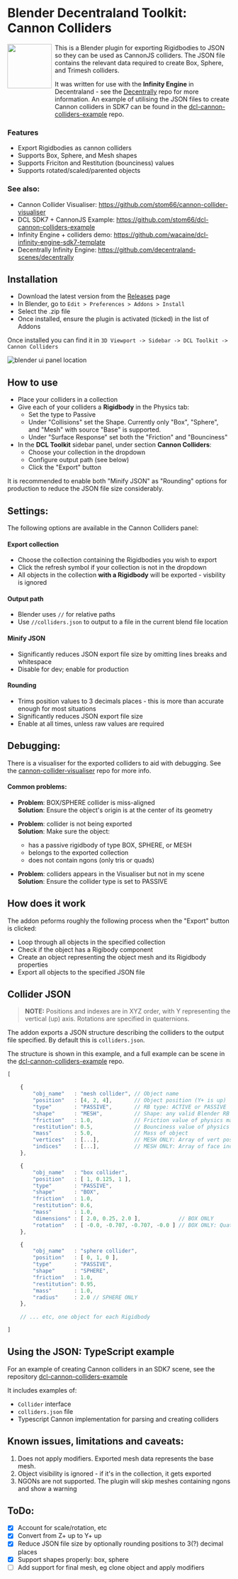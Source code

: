 # Blender Decentraland Toolkit: Cannon Colliders


<img align="left" width="100" height="100" src="./assets/cannon-colliders-logo-512.png" style="margin-right: 0.5em; margin-bottom: 4em;">

This is a Blender plugin for exporting Rigidbodies to JSON so they can be used as CannonJS colliders. The JSON file contains the relevant data required to create Box, Sphere, and Trimesh colliders.

It was written for use with the **Infinity Engine** in Decentraland - see the [Decentrally](https://github.com/decentraland-scenes/decentrally) repo for more information. An example of utilising the JSON files to create Cannon colliders in SDK7 can be found in the [dcl-cannon-colliders-example](https://github.com/stom66/dcl-cannon-colliders-example) repo.


### Features

* Export Rigidbodies as cannon colliders
* Supports Box, Sphere, and Mesh shapes
* Supports Friciton and Restitution (bounciness) values
* Supports rotated/scaled/parented objects

### See also:

* Cannon Collider Visualiser: https://github.com/stom66/cannon-collider-visualiser
* DCL SDK7 + CannonJS Example: https://github.com/stom66/dcl-cannon-colliders-example
* Infinity Engine + colliders demo: https://github.com/wacaine/dcl-infinity-engine-sdk7-template
* Decentrally Infinity Engine: https://github.com/decentraland-scenes/decentrally


Installation
--
* Download the latest version from the [Releases](releases) page
* In Blender, go to `Edit > Preferences > Addons > Install`
* Select the .zip file
* Once installed, ensure the plugin is activated (ticked) in the list of Addons

Once installed you can find it in `3D Viewport -> Sidebar -> DCL Toolkit -> Cannon Colliders`

![blender ui panel location](./assets/blender-ui-location.png)


How to use
---
* Place your colliders in a collection
* Give each of your colliders a **Rigidbody** in the Physics tab:
    * Set the type to Passive
    * Under "Collisions" set the Shape. Currently only "Box", "Sphere", and "Mesh" with source "Base" is supported.
    * Under "Surface Response" set both the "Friction" and "Bounciness"
* In the **DCL Toolkit** sidebar panel, under section **Cannon Colliders**: 
    * Choose your collection in the dropdown 
    * Configure output path (see below)
    * Click the "Export" button

It is recommended to enable both "Minify JSON" as "Rounding" options for production to reduce the JSON file size considerably.


Settings:
---

The following options are available in the Cannon Colliders panel: 

#### Export collection

* Choose the collection containing the Rigidbodies you wish to export
* Click the refresh symbol if your collection is not in the dropdown
* All objects in the collection **with a Rigidbody** will be exported - visbility is ignored

#### Output path
* Blender uses `//` for relative paths
* Use `//colliders.json` to output to a file in the current blend file location

#### Minify JSON
* Significantly reduces JSON export file size by omitting lines breaks and whitespace
* Disable for dev; enable for production

#### Rounding
* Trims position values to 3 decimals places - this is more than accurate enough for most situations
* Significantly reduces JSON export file size
* Enable at all times, unless raw values are required

Debugging:
---

There is a visualiser for the exported colliders to aid with debugging. See the [cannon-collider-visualiser](https://github.com/stom66/cannon-collider-visualiser) repo for more info.

#### Common problems:
* **Problem**: BOX/SPHERE collider is miss-aligned  
    **Solution**: Ensure the object's origin is at the center of its geometry
    
* **Problem**: collider is not being exported  
    **Solution**: Make sure the object:  
    * has a passive rigidbody of type BOX, SPHERE, or MESH
    * belongs to the exported collection
    * does not contain ngons (only tris or quads)
    
* **Problem**: colliders appears in the Visualiser but not in my scene  
    **Solution**: Ensure the collider type is set to PASSIVE

How does it work
--

The addon peforms roughly the following process when the "Export" button is clicked:

* Loop through all objects in the specified collection
* Check if the object has a Rigibody component
* Create an object representing the object mesh and its Rigidbody properties
* Export all objects to the specified JSON file


Collider JSON
---

> **NOTE:** Positions and indexes are in XYZ order, with Y representing the vertical (up) axis. Rotations are specified in quaternions.

The addon exports a JSON structure describing the colliders to the output file specified. By default this is `colliders.json`.

The structure is shown in this example, and a full example can be scene in the [dcl-cannon-colliders-example](https://github.com/stom66/dcl-cannon-colliders-example) repo.

```js
[

    {
        "obj_name"   : "mesh collider", // Object name
        "position"   : [4, 2, 4],       // Object position (Y+ is up)
        "type"       : "PASSIVE",       // RB type: ACTIVE or PASSIVE
        "shape"      : "MESH",          // Shape: any valid Blender RB Shape (Box, Mesh, etc) 
        "friction"   : 1.0,             // Friction value of physics material
        "restitution": 0.5,             // Bounciness value of physics material
        "mass"       : 5.0,             // Mass of object
        "vertices"   : [...],           // MESH ONLY: Array of vert positions (not in tuples)
        "indices"    : [...],           // MESH ONLY: Array of face indices (not in tuples)
    },

    {
        "obj_name"   : "box collider",
        "position"   : [ 1, 0.125, 1 ],
        "type"       : "PASSIVE",
        "shape"      : "BOX",
        "friction"   : 1.0,
        "restitution": 0.6,
        "mass"       : 1.0,
        "dimensions" : [ 2.0, 0.25, 2.0 ],            // BOX ONLY
        "rotation"   : [ -0.0, -0.707, -0.707, -0.0 ] // BOX ONLY: Quaternion, in radians
    },

    {
        "obj_name"   : "sphere collider",
        "position"   : [ 0, 1, 0 ],
        "type"       : "PASSIVE",
        "shape"      : "SPHERE",
        "friction"   : 1.0,
        "restitution": 0.95,
        "mass"       : 1.0,
        "radius"     : 2.0 // SPHERE ONLY
    },
    
    // ... etc, one object for each Rigidbody

]
```

Using the JSON: TypeScript example
---

For an example of creating Cannon colliders in an SDK7 scene, see the repository [dcl-cannon-colliders-example](https://github.com/stom66/dcl-cannon-colliders-example)

It includes examples of:

* `Collider` interface
* `colliders.json` file
* Typescript Cannon implementation for parsing and creating colliders



Known issues, limitations and caveats:
--

1) Does not apply modifiers. Exported mesh data represents the base mesh.
1) Object visibility is ignored - if it's in the collection, it gets exported
1) NGONs are not supported. The plugin will skip meshes containing ngons and show a warning


ToDo:
--
* [x] Account for scale/rotation, etc  
* [x] Convert from Z+ up to Y+ up  
* [x] Reduce JSON file size by optionally rounding positions to 3(?) decimal places  
* [x] Support shapes properly: box, sphere    
* [ ] Add support for final mesh, eg clone object and apply modifiers    